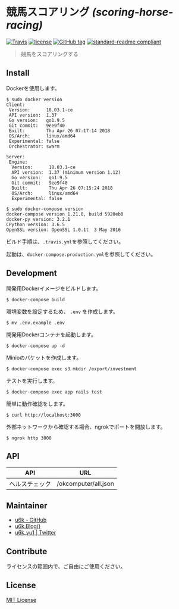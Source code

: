 # 競馬スコアリング _(scoring-horse-racing)_

[![Travis](https://img.shields.io/travis/u6k/scoring-horse-racing.svg)](https://travis-ci.org/u6k/scoring-horse-racing)
[![license](https://img.shields.io/github/license/u6k/scoring-horse-racing.svg)](https://github.com/u6k/scoring-horse-racing/blob/master/LICENSE)
[![GitHub tag](https://img.shields.io/github/tag/u6k/scoring-horse-racing.svg)](https://github.com/u6k/scoring-horse-racing/releases)
[![standard-readme compliant](https://img.shields.io/badge/readme%20style-standard-brightgreen.svg?style=flat-square)](https://github.com/RichardLitt/standard-readme)

> 競馬をスコアリングする

## Install

Dockerを使用します。

```
$ sudo docker version
Client:
 Version:      18.03.1-ce
 API version:  1.37
 Go version:   go1.9.5
 Git commit:   9ee9f40
 Built:        Thu Apr 26 07:17:14 2018
 OS/Arch:      linux/amd64
 Experimental: false
 Orchestrator: swarm

Server:
 Engine:
  Version:      18.03.1-ce
  API version:  1.37 (minimum version 1.12)
  Go version:   go1.9.5
  Git commit:   9ee9f40
  Built:        Thu Apr 26 07:15:24 2018
  OS/Arch:      linux/amd64
  Experimental: false

$ sudo docker-compose version
docker-compose version 1.21.0, build 5920eb0
docker-py version: 3.2.1
CPython version: 3.6.5
OpenSSL version: OpenSSL 1.0.1t  3 May 2016
```

ビルド手順は、`.travis.yml`を参照してください。

起動は、`docker-compose.production.yml`を参照してください。

## Development

開発用Dockerイメージをビルドします。

```
$ docker-compose build
```

環境変数を設定するため、 `.env` を作成します。

```
$ mv .env.example .env
```

開発用Dockerコンテナを起動します。

```
$ docker-compose up -d
```

Minioのバケットを作成します。

```
$ docker-compose exec s3 mkdir /export/investment
```

テストを実行します。

```
$ docker-compose exec app rails test
```

簡単に動作確認をします。

```
$ curl http://localhost:3000
```

外部ネットワークから確認する場合、ngrokでポートを開放します。

```
$ ngrok http 3000
```

## API

|API|URL|
|---|---|
|ヘルスチェック|/okcomputer/all.json|

## Maintainer

- [u6k - GitHub](https://github.com/u6k/)
- [u6k.Blog()](https://blog.u6k.me/)
- [u6k_yu1 | Twitter](https://twitter.com/u6k_yu1)

## Contribute

ライセンスの範囲内で、ご自由にご使用ください。

## License

[MIT License](https://github.com/u6k/scoring-horse-racing/blob/master/LICENSE)
